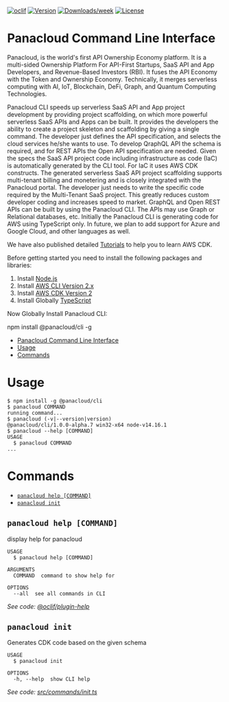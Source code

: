 [![oclif](https://img.shields.io/badge/cli-oclif-brightgreen.svg)](https://oclif.io)
[![Version](https://img.shields.io/npm/v/@panacloud/cli.svg)](https://www.npmjs.org/package/@panacloud/cli)
[![Downloads/week](https://img.shields.io/npm/dw/@panacloud/cli.svg)](https://www.npmjs.org/package/@panacloud/cli)
[![License](https://img.shields.io/npm/l/@panacloud/cli.svg)](https://github.com/panacloud/cli/blob/master/package.json)

# Panacloud Command Line Interface

Panacloud, is the world's first API Ownership Economy platform. It is a multi-sided Ownership Platform For API-First Startups, SaaS API and App Developers, and Revenue-Based Investors (RBI). It fuses the API Economy with the Token and Ownership Economy. Technically, it merges serverless computing with AI, IoT, Blockchain, DeFi, Graph, and Quantum Computing Technologies. 

Panacloud CLI speeds up serverless SaaS API and App project development by providing project scaffolding, on which more powerful serverless SaaS APIs and Apps can be built. It provides the developers the ability to create a project skeleton and scaffolding by giving a single command. The developer just defines the API specification, and selects the cloud services he/she wants to use. To develop QraphQL API the schema is required, and for REST APIs the Open API specification are needed. Given the specs the SaaS API project code including infrastructure as code (IaC) is automatically generated by the CLI tool. For IaC it uses AWS CDK constructs. The generated serverless SaaS API project scaffolding supports multi-tenant billing and monetering and is closely integrated with the Panacloud portal. The developer just needs to write the specific code required by the Multi-Tenant SaaS project. This greatly reduces custom developer coding and increases speed to market. GraphQL and Open REST APIs can be built by using the Panacloud CLI. The APIs may use Graph or Relational databases, etc. Initially the Panacloud CLI is generating code for AWS using TypeScript only. In future, we plan to add support for Azure and Google Cloud, and other languages as well.

We have also published detailed [Tutorials](https://github.com/panacloud-modern-global-apps/full-stack-serverless-cdk) to help you to learn AWS CDK. 

Before getting started you need to install the following packages and libraries:

1. Install [Node.js](https://nodejs.org/en/)
2. Install [AWS CLI Version 2.x](https://docs.aws.amazon.com/cli/latest/userguide/cli-chap-welcome.html)
3. Install [AWS CDK Version 2](https://docs.aws.amazon.com/cdk/latest/guide/work-with-cdk-v2.html)
4. Install Globally [TypeScript](https://www.typescriptlang.org/download)

Now Globally Install Panacloud CLI:

npm install @panacloud/cli -g 

<!-- toc -->
* [Panacloud Command Line Interface](#panacloud-command-line-interface)
* [Usage](#usage)
* [Commands](#commands)
<!-- tocstop -->

# Usage

<!-- usage -->
```sh-session
$ npm install -g @panacloud/cli
$ panacloud COMMAND
running command...
$ panacloud (-v|--version|version)
@panacloud/cli/1.0.0-alpha.7 win32-x64 node-v14.16.1
$ panacloud --help [COMMAND]
USAGE
  $ panacloud COMMAND
...
```
<!-- usagestop -->

# Commands

<!-- commands -->
* [`panacloud help [COMMAND]`](#panacloud-help-command)
* [`panacloud init`](#panacloud-init)

## `panacloud help [COMMAND]`

display help for panacloud

```
USAGE
  $ panacloud help [COMMAND]

ARGUMENTS
  COMMAND  command to show help for

OPTIONS
  --all  see all commands in CLI
```

_See code: [@oclif/plugin-help](https://github.com/oclif/plugin-help/blob/v3.2.3/src/commands/help.ts)_

## `panacloud init`

Generates CDK code based on the given schema

```
USAGE
  $ panacloud init

OPTIONS
  -h, --help  show CLI help
```

_See code: [src/commands/init.ts](https://github.com/panacloud/cli/blob/v1.0.0-alpha.7/src/commands/init.ts)_
<!-- commandsstop -->
